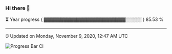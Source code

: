 ### Hi there 👋

⏳ Year progress { ▓▓▓▓▓▓▓▓▓▓▓▓▓▓▓▓▓▓▓▓▓▓▓▓▓░░░░░ } 85.53 %

---

⏰ Updated on Monday, November 9, 2020, 12:47 AM UTC

![Progress Bar CI](https://github.com/arthurbuhl/arthurbuhl/workflows/Progress%20Bar%20CI/badge.svg)
